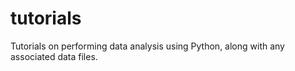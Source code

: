 # tutorials

Tutorials on performing data analysis using Python, along with any associated data files.